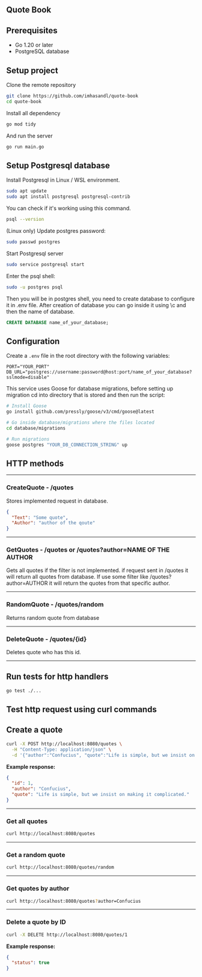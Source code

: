 ## Quote Book

## Prerequisites

- Go 1.20 or later
- PostgreSQL database

## Setup project

Clone the remote repository

```bash
git clone https://github.com/imhasandl/quote-book
cd quote-book
```

Install all dependency

```bash
go mod tidy
```

And run the server

```bash
go run main.go
```

## Setup Postgresql database

Install Postgresql in Linux / WSL environment.

```bash
sudo apt update
sudo apt install postgresql postgresql-contrib
```

You can check if it's working using this command.

```bash
psql --version
```

(Linux only) Update postgres password:

```bash
sudo passwd postgres
```

Start Postgresql server

```bash
sudo service postgresql start
```

Enter the psql shell:

```bash
sudo -u postgres psql
```

Then you will be in postgres shell, you need to create database to configure it in .env file. After creation of database you can go inside it using \c and then the name of database.

```sql
CREATE DATABASE name_of_your_database;
```

## Configuration

Create a `.env` file in the root directory with the following variables:

```env
PORT="YOUR_PORT"
DB_URL="postgres://username:password@host:port/name_of_your_database?sslmode=disable"
```

This service uses Goose for database migrations, before setting up migration cd into directory that is stored and then run the script:

```bash
# Install Goose
go install github.com/pressly/goose/v3/cmd/goose@latest

# Go inside database/migrations where the files located
cd database/migrations

# Run migrations
goose postgres "YOUR_DB_CONNECTION_STRING" up
```


## HTTP methods

---
### CreateQuote - /quotes

Stores implemented request in database.

```json
{
  "Text": "Some quote",
  "Author": "author of the qoute"
}
```
---

### GetQuotes - /quotes or /quotes?author=NAME OF THE AUTHOR

Gets all quotes if the filter is not implemented. if request sent in /quotes it will return all quotes from database. If use some filter like /quotes?author=AUTHOR it will return the quotes from that specific author.

---

### RandomQuote - /quotes/random

Returns random quote from database

---

### DeleteQuote - /quotes/{id}

Deletes quote who has this id.

---

## Run tests for http handlers

```bash
go test ./...
```

## Test http request using curl commands

## Create a quote

```bash
curl -X POST http://localhost:8080/quotes \
  -H "Content-Type: application/json" \
  -d '{"author":"Confucius", "quote":"Life is simple, but we insist on making it complicated."}'
```

**Example response:**
```json
{
  "id": 1,
  "author": "Confucius",
  "quote": "Life is simple, but we insist on making it complicated."
}
```

---

### Get all quotes

```bash
curl http://localhost:8080/quotes
```

---

### Get a random quote

```bash
curl http://localhost:8080/quotes/random
```

---

### Get quotes by author

```bash
curl http://localhost:8080/quotes?author=Confucius
```

---

### Delete a quote by ID

```bash
curl -X DELETE http://localhost:8080/quotes/1
```

**Example response:**
```json
{
  "status": true
}
```










